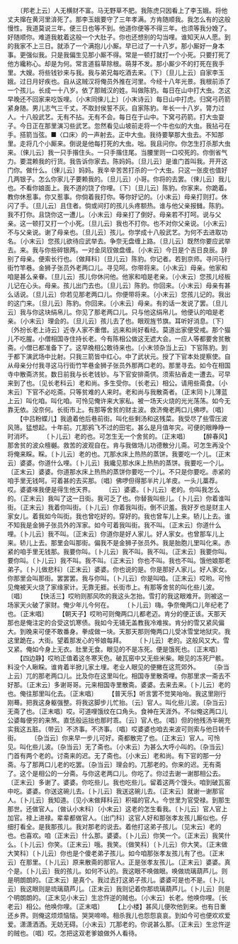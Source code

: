 <!-- { "loadSidebar": true } -->
　　〔邦老上云〕人无横财不富。马无野草不肥。我陈虎只因看上了李玉娥。将他丈夫撺在黄河里渰死了。那李玉娥要守了三年孝满。方肯随顺我。我怎么有的这般慢性。我道莫说三年。便三日也等不到。他道你便等不得三年。也须等我分娩了。好随顺你。难道我躭着这般一个大肚子。你也还想别的勾当哩。谁知天从人愿。到的我家不上三日。就添了一个满抱儿小厮。早已过了一十八岁。那小厮好一身本事。更强似我。只是我偏生见那小厮不得。常是一顿打就打一个小死。只要打死了他方纔称心。却是为何。常言道翦草除根。萌芽不发。那小厮少不的打死在我手里。大嫂。将些钱钞来与我。我与弟兄每吃酒去来。〔下〕〔旦儿上云〕自家李玉娥。过日月好疾也。自从这贼汉将俺员外推在河里。今经十八年光景。我根前添了一个孩儿。长成一十八岁。依了那贼汉的姓。叫做陈豹。每日在山中打大虫。怎这早晚还不回家来吃饭哩。〔小末同倈儿上〕〔小末诗云〕每日山中打虎。归窝弓药箭紧身随。男儿志气三千丈。不取封侯誓不灰。自家陈豹。年长一十八岁。膂力过人。十八般武艺。无有不拈。无有不会。每日在于山中。下窝弓药箭。打大虫耍子。今日正在那里演习些武艺。忽然看见山坡前走将一个牛也似的大虫。我拈弓在手。搭箭当弦。■〈口床〉的一声射去。正中大虫。我待要拏那大虫去。不知那里。走将几个小厮来。倒说是他每打死的大虫。咄。我且问你。你怎生打杀那大虫来。〔倈儿云〕我一只手揝住头。一只手揝住尾。当腰里则一口咬死的。你倒省气力。要混赖我的行货。我告诉你家去。陈妈妈。〔旦儿云〕是谁门首叫我。开开这门你。做什么。〔倈儿云〕妈妈。我辛辛苦苦打杀的一个大虫。只这一张皮也值好几两银子。怎么你家儿子要赖我的。〔旦儿云〕小哥。你将的去罢。〔倈儿云〕我儿也。不看你娘面上。我不道的饶了你哩。〔下〕〔旦儿云〕陈豹。你家来。你跪着。教你休惹事。你又惹事。你倘着我打你。等你好记的。〔小末云〕母亲打则打。休闪了手。〔旦儿云〕且住者。倘或间打的孩儿头疼额热。谁与他父亲报雠。陈豹。我不打你。且饶你这一遭儿。〔小末云〕母亲打了倒好。母亲若不打呵。说与父亲。这一顿打又打一个小死。〔旦儿云〕我也不打你。也不对你父亲说。〔小末云〕不与父亲说。谢了母亲也。〔旦儿云〕孩儿。你学成十八般武艺。为何不去进取功名。〔小末云〕您孩儿欲待应武举去。争奈无盘缠上路。〔旦儿云〕既然你要应武举去。来。我与你些碎银两。一对金凤钗做盘缠。〔小末云〕今日是个吉日良辰。辞别了母亲。便索长行也。〔做拜科〕〔旦儿云〕陈豹。你记者。若到京师。寻问马行街竹竿巷。金狮子张员外老两口儿。寻见呵。你带将来。〔小末云〕母亲。他家和咱是甚么亲眷。〔旦儿云〕孩儿你休问他。他家和咱是老亲。〔小末云〕您孩儿经板儿记在心头。母亲。孩儿出门去也。〔旦儿云〕陈豹。你回来。〔小末云〕母亲有甚么话说。〔旦儿云〕你若见那老两口儿。你便带将来。〔小末云〕您孩儿记的。我出的这门来。〔旦儿云〕陈豹。你回来。〔小末云〕母亲。有的话一发说了罢。〔旦儿云〕我与你这块绢帛儿。你见了那老两口儿。只与他这绢帛儿。他便认的咱是老亲。〔小末云〕理会的。〔旦儿云〕孩儿去了也。眼观旌节旗。耳听好消息。〔下〕〔外扮长老上诗云〕近寺人家不重僧。远来和尚好看经。莫道出家便受戒。那个猫儿不吃腥。小僧相国寺住持长老。今有陈相公做这无遮大会。一应人等都要舍贫散斋。小僧已都准备下了。这早晚相公敢待来也。〔小末领杂当上云〕下官陈豹。到于都下演武场中比射。只我三箭皆中红心。中了武状元。授了下官本处提察使。自从母亲分付我寻这马行街竹竿巷金狮子张员外那两口老的。那里寻去。如今在相国寺中散斋济贫。数日前我与长老钱钞。与下官安排斋供。须索拈香走一遭去。可早来到了也。〔见长老科云〕老和尚。多生受你。〔长老云〕相公。请用些斋食。〔小末云〕下官不必吃斋。只等贫难的人来时。老和尚与我散斋者。〔正末同卜儿薄蓝上云〕叫化咱。叫化咱。可怜见俺许来大家私。被一场天火烧的光光荡荡。如今无靠无依。没奈何。长街市上。有那等舍贫的财主波。救济俺老两口儿佛啰。〔唱〕
　　【中吕粉蝶儿】我遶着他后巷前街。叫化些剩汤和这残菜。我受尽了些雪压波风筛。猛想起。十年前。兀那鸦飞不过的田宅。甚么是月值年灾。可便的眼睁睁一时消坏。
　　〔卜儿云〕老的也。可怎生无一个舍贫的。〔正末唱〕
　　【醉春风】那舍贫的波众檀樾。救苦的波观自在。肯与我做场儿功德散分儿斋。可怎生再没个将俺来睬。睬。〔卜儿云〕老的也。兀那水床上热热的蒸饼。我要吃一个儿。〔正末云〕婆婆。你道什么哩。〔卜儿云〕我纔见那水床上热热的蒸饼。我要吃一个儿。〔正末云〕婆婆。你道那水床上热热的蒸饼你要吃一个儿。不只是你要吃。赤紧的咱手里无钱呵。可着甚的去买那。〔唱〕佛啰但得那半片儿羊皮。一头儿藁荐。哎。婆婆唻我便是得生他天界。
　　〔云〕婆婆。〔卜儿云〕老的。你叫我怎么的。〔正末云〕我叫了这一日街。我可乏了也。你替我叫些儿。〔卜儿云〕你着谁叫街。〔正末云〕我着你叫街。〔卜儿云〕你着我叫街。倒不识羞。我好歹也是财主人家女儿。着我如今叫街。我也曾吃好的。穿好的。我也曾车儿上来。轿儿上去。谁不知我是金狮子张员外的浑家。如今可着我叫街。我不叫。〔正末云〕你道什么哩。〔卜儿云〕我不叫。〔正末云〕你道你是好人家儿。好人家女。也曾那车儿上来。轿儿上去。那里会叫那街。偏我不是金狮子张员外。我是胎胞儿里叫化来。赤紧的咱手里无钱那。我要你叫。〔卜儿云〕我不叫。我不叫。〔正末云〕我要你叫。要你叫。〔卜儿云〕我不叫。我不叫。〔正末云〕你也不叫。我也不叫。饿他娘那老弟子。〔卜儿做悲科〕〔正末云〕婆婆。你也说的是。你是那好人家儿。好人家女。你那里会叫那街。罢罢罢。我与你叫。〔卜儿云〕你是叫咱。〔正末云〕哎哟。可怜见俺被天火烧了家缘家计。无靠无捱。长街市上。有那等舍贫的叫化些儿波。〔唱〕
　　【快活三】哎哟则那风吹的我这头怎抬。雪打的我这眼难开。则被这一场家天火破了家财。俺少年儿今何在。
　　〔卜儿云〕嗨。争奈俺两口儿年纪老了也。〔正末唱〕
　　【朝天子】哎哟可则俺两口儿都老迈。肯分的便正该。天那天那也是俺注定的合受这饥寒债。我如今无铺无盖教我冷难挨。肯分的雪又紧风偏大。到晚来可便不敢番身。拳成做一块。天那天那则俺两口儿受冰雪堂地狱灾。我这里跪在。大街。望着那发心的爷娘每拜。
　　〔卜儿云〕老的。这般风又大。雪又紧。俺如今身上无衣。肚里无食。眼见的不是冻死。便是饿死也。〔正末唱〕
　　【四边静】哎哟正值着这冬寒天色。破瓦窑中又无些米柴。眼见的冻死尸骸。料没个人瞅睬。谁肯着半掀儿家土埋。老业人眼见的便撇在这荒郊外。
　　〔杂当上云〕兀的那老两口儿。比及你在这里叫化。相国寺里散斋哩。你那里求一斋去不好那。〔正末云〕多谢哥哥。元来相国寺里散斋。婆婆。去来去来。〔卜儿云〕老的也。俺往那里叫化去。〔正末唱〕
　　【普天乐】听言罢不觉笑咍咍。我这里刚行刚蓦。把我这身躯强整。将我这脚步儿忙抬。〔云〕官人。叫化些儿波。〔杂当云〕无斋了也。〔正末唱〕哎。可道哩饿纹在口角头。食神在天涯外。不似俺这两口儿公婆每便穷的来煞。直恁般运拙也那时乖。〔云〕官人也。〔唱〕但的他残汤半碗充实我这五脏。〔带云〕不济事。不济事。〔唱〕哎婆婆也咱去来波可则索与他日转千街。
　　〔杂当云〕你来早一步儿可好。斋都散完了也。〔正末云〕官人。可怜见。叫化些儿波。〔杂当云〕无了斋也。〔小末云〕为甚么大呼小叫的。〔杂当云〕门首有两个老的。讨斋来的迟。无了斋也。〔小末云〕老和尚。有下官的那一分斋。与了那两口儿老的吃罢。〔杂当云〕理会的。兀那老的。你来的迟。无有斋了。这个是相公的一分斋。与你这老两口儿。你吃了。你过去谢一谢那相公去。〔正末云〕多谢了。婆婆。你吃些儿。我也吃些儿。留着这两个馒头。咱到破瓦窑中吃。婆婆。你送这碗儿去。〔卜儿云〕我送这碗儿去。〔正末云〕就谢一谢那官人。〔卜儿云〕我知道。〔见小末做拜科云〕积福的官人。今世里为官受禄。到那生那世。还做官人。〔做认小末科〕〔小末云〕这老的怎生看我。〔卜儿云〕官人官上加官。禄上进禄。辈辈都做官人。〔出门科〕这官人好和那张孝友孩儿厮似也。仔细打看全。是我那孩儿。我对那老的说去。着他打这弟子孩儿。〔见末云〕老的也。也喜欢。咱〔正末云〕什么那。婆婆。〔卜儿云〕你笑一个。〔正末云〕我笑什么。〔卜儿云〕你笑。〔正末云〕哦。我笑。〔做笑科〕〔卜儿云〕你大笑。〔正末做大笑科〕〔卜儿云〕你也是个傻老弟子孩儿。如今咱那张孝友孩儿有了也。〔正末云〕在那里。〔卜儿云〕原来散斋的那官人。正是张孝友孩儿。〔正末云〕婆婆。真个是。〔卜儿云〕我的孩儿。如何不认的。我这眼不唤做眼。唤做琉璃葫芦儿。则是明朗朗的。〔正末云〕是真个。我过去打这弟子孩儿。婆婆可是也不是。〔卜儿云〕我这眼则是琉璃葫芦儿。〔正末云〕我则记着你那琉璃葫芦儿。〔卜儿云〕则是个明朗朗的。〔正末见小末云〕生忿忤逆的贼也。〔小末云〕长老。他唤你哩。〔长老云〕相公。他唤你哩。〔正末唱〕
　　【上小楼】甚风儿便吹他到来。也有日重还乡界。则俺这烦烦恼恼。哭哭啼啼。相杀我儿也怨怨哀哀。到如今可也便欢欢爱爱。潇潇洒洒。无妨无碍。〔小末云〕兀那老的。你说甚么那。〔正末云〕生忿忤逆的贼也。〔唱〕哎。怎把这双老爹娘做外人看待。
